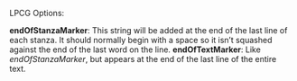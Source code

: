 LPCG Options:

**endOfStanzaMarker**: This string will be added at the end of the last line of each stanza. It should normally begin with a space so it isn’t squashed against the end of the last word on the line.
**endOfTextMarker**: Like *endOfStanzaMarker*, but appears at the end of the last line of the entire text.

